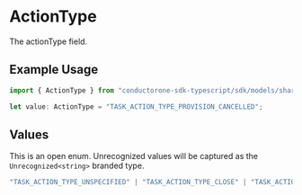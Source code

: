 # ActionType

The actionType field.

## Example Usage

```typescript
import { ActionType } from "conductorone-sdk-typescript/sdk/models/shared";

let value: ActionType = "TASK_ACTION_TYPE_PROVISION_CANCELLED";
```

## Values

This is an open enum. Unrecognized values will be captured as the `Unrecognized<string>` branded type.

```typescript
"TASK_ACTION_TYPE_UNSPECIFIED" | "TASK_ACTION_TYPE_CLOSE" | "TASK_ACTION_TYPE_APPROVE" | "TASK_ACTION_TYPE_DENY" | "TASK_ACTION_TYPE_COMMENT" | "TASK_ACTION_TYPE_DELETE" | "TASK_ACTION_TYPE_REASSIGN" | "TASK_ACTION_TYPE_RESTART" | "TASK_ACTION_TYPE_SEND_REMINDER" | "TASK_ACTION_TYPE_PROVISION_COMPLETE" | "TASK_ACTION_TYPE_PROVISION_CANCELLED" | "TASK_ACTION_TYPE_PROVISION_ERRORED" | "TASK_ACTION_TYPE_ROLLBACK_SKIPPED" | "TASK_ACTION_TYPE_PROVISION_APP_USER_TARGET_CREATED" | "TASK_ACTION_TYPE_HARD_RESET" | "TASK_ACTION_TYPE_ESCALATE_TO_EMERGENCY_ACCESS" | "TASK_ACTION_TYPE_CHANGE_POLICY" | "TASK_ACTION_TYPE_RECALCULATE_DENIAL_FROM_BASE_POLICY_DECISIONS" | "TASK_ACTION_TYPE_SET_INSIGHTS_AND_RECOMMENDATION" | "TASK_ACTION_TYPE_SET_ANALYSIS_ID" | "TASK_ACTION_TYPE_RECALCULATE_APPROVERS_LIST" | "TASK_ACTION_TYPE_PROCESS_NOW" | "TASK_ACTION_TYPE_APPROVE_WITH_STEP_UP" | "TASK_ACTION_TYPE_SKIP_STEP" | "TASK_ACTION_TYPE_ROLLBACK_CANCELLED" | Unrecognized<string>
```